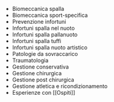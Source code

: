 - Biomeccanica spalla
- Biomeccanica sport-specifica
- Prevenzione infortuni
- Infortuni spalla nel nuoto
- Infortuni spalla pallanuoto
- Infortuni spalla tuffi
- Infortuni spalla nuoto artistico
- Patologie da sovraccarico
- Traumatologia
- Gestione conservativa
- Gestione chirurgica
- Gestione post chirurgica
- Gestione atletica e ricondizionamento
- Esperienze con [[Ospiti]]